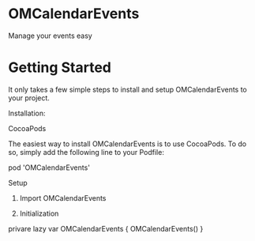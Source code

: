 # OMCalendarEvents
Manage your events easy

# Getting Started

It only takes a few simple steps to install and setup OMCalendarEvents to your project.

Installation:

CocoaPods

The easiest way to install OMCalendarEvents is to use CocoaPods. To do so, simply add the following line to your Podfile:

pod 'OMCalendarEvents'

Setup

1. Import OMCalendarEvents

2. Initialization

privare lazy var OMCalendarEvents {
    OMCalendarEvents()
}
